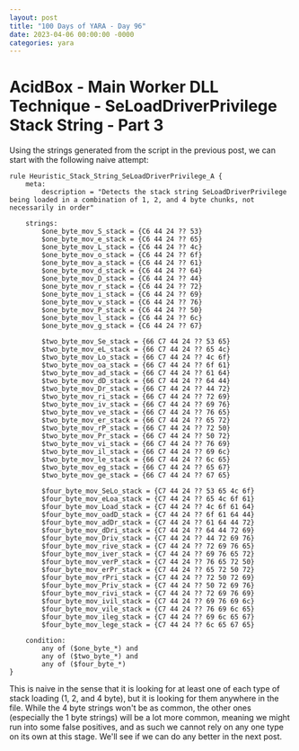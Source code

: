 ```yaml
---
layout: post
title: "100 Days of YARA - Day 96"
date: 2023-04-06 00:00:00 -0000
categories: yara
---
```


# AcidBox - Main Worker DLL Technique - SeLoadDriverPrivilege Stack String - Part 3
Using the strings generated from the script in the previous post, we can start with the following naive attempt:
```
rule Heuristic_Stack_String_SeLoadDriverPrivilege_A {
    meta:
        description = "Detects the stack string SeLoadDriverPrivilege being loaded in a combination of 1, 2, and 4 byte chunks, not necessarily in order"

    strings:
        $one_byte_mov_S_stack = {C6 44 24 ?? 53}
        $one_byte_mov_e_stack = {C6 44 24 ?? 65}
        $one_byte_mov_L_stack = {C6 44 24 ?? 4c}
        $one_byte_mov_o_stack = {C6 44 24 ?? 6f}
        $one_byte_mov_a_stack = {C6 44 24 ?? 61}
        $one_byte_mov_d_stack = {C6 44 24 ?? 64}
        $one_byte_mov_D_stack = {C6 44 24 ?? 44}
        $one_byte_mov_r_stack = {C6 44 24 ?? 72}
        $one_byte_mov_i_stack = {C6 44 24 ?? 69}
        $one_byte_mov_v_stack = {C6 44 24 ?? 76}
        $one_byte_mov_P_stack = {C6 44 24 ?? 50}
        $one_byte_mov_l_stack = {C6 44 24 ?? 6c}
        $one_byte_mov_g_stack = {C6 44 24 ?? 67}
        
        $two_byte_mov_Se_stack = {66 C7 44 24 ?? 53 65}
        $two_byte_mov_eL_stack = {66 C7 44 24 ?? 65 4c}
        $two_byte_mov_Lo_stack = {66 C7 44 24 ?? 4c 6f}
        $two_byte_mov_oa_stack = {66 C7 44 24 ?? 6f 61}
        $two_byte_mov_ad_stack = {66 C7 44 24 ?? 61 64}
        $two_byte_mov_dD_stack = {66 C7 44 24 ?? 64 44}
        $two_byte_mov_Dr_stack = {66 C7 44 24 ?? 44 72}
        $two_byte_mov_ri_stack = {66 C7 44 24 ?? 72 69}
        $two_byte_mov_iv_stack = {66 C7 44 24 ?? 69 76}
        $two_byte_mov_ve_stack = {66 C7 44 24 ?? 76 65}
        $two_byte_mov_er_stack = {66 C7 44 24 ?? 65 72}
        $two_byte_mov_rP_stack = {66 C7 44 24 ?? 72 50}
        $two_byte_mov_Pr_stack = {66 C7 44 24 ?? 50 72}
        $two_byte_mov_vi_stack = {66 C7 44 24 ?? 76 69}
        $two_byte_mov_il_stack = {66 C7 44 24 ?? 69 6c}
        $two_byte_mov_le_stack = {66 C7 44 24 ?? 6c 65}
        $two_byte_mov_eg_stack = {66 C7 44 24 ?? 65 67}
        $two_byte_mov_ge_stack = {66 C7 44 24 ?? 67 65}
        
        $four_byte_mov_SeLo_stack = {C7 44 24 ?? 53 65 4c 6f}
        $four_byte_mov_eLoa_stack = {C7 44 24 ?? 65 4c 6f 61}
        $four_byte_mov_Load_stack = {C7 44 24 ?? 4c 6f 61 64}
        $four_byte_mov_oadD_stack = {C7 44 24 ?? 6f 61 64 44}
        $four_byte_mov_adDr_stack = {C7 44 24 ?? 61 64 44 72}
        $four_byte_mov_dDri_stack = {C7 44 24 ?? 64 44 72 69}
        $four_byte_mov_Driv_stack = {C7 44 24 ?? 44 72 69 76}
        $four_byte_mov_rive_stack = {C7 44 24 ?? 72 69 76 65}
        $four_byte_mov_iver_stack = {C7 44 24 ?? 69 76 65 72}
        $four_byte_mov_verP_stack = {C7 44 24 ?? 76 65 72 50}
        $four_byte_mov_erPr_stack = {C7 44 24 ?? 65 72 50 72}
        $four_byte_mov_rPri_stack = {C7 44 24 ?? 72 50 72 69}
        $four_byte_mov_Priv_stack = {C7 44 24 ?? 50 72 69 76}
        $four_byte_mov_rivi_stack = {C7 44 24 ?? 72 69 76 69}
        $four_byte_mov_ivil_stack = {C7 44 24 ?? 69 76 69 6c}
        $four_byte_mov_vile_stack = {C7 44 24 ?? 76 69 6c 65}
        $four_byte_mov_ileg_stack = {C7 44 24 ?? 69 6c 65 67}
        $four_byte_mov_lege_stack = {C7 44 24 ?? 6c 65 67 65}
        
    condition:
        any of ($one_byte_*) and
        any of ($two_byte_*) and 
        any of ($four_byte_*)
}
```

This is naive in the sense that it is looking for at least one of each type of stack loading (1, 2, and 4 byte), but it is looking for them anywhere in the file. While the 4 byte strings won't be as common, the other ones (especially the 1 byte strings) will be a lot more common, meaning we might run into some false positives, and as such we cannot rely on any one type on its own at this stage. We'll see if we can do any better in the next post.